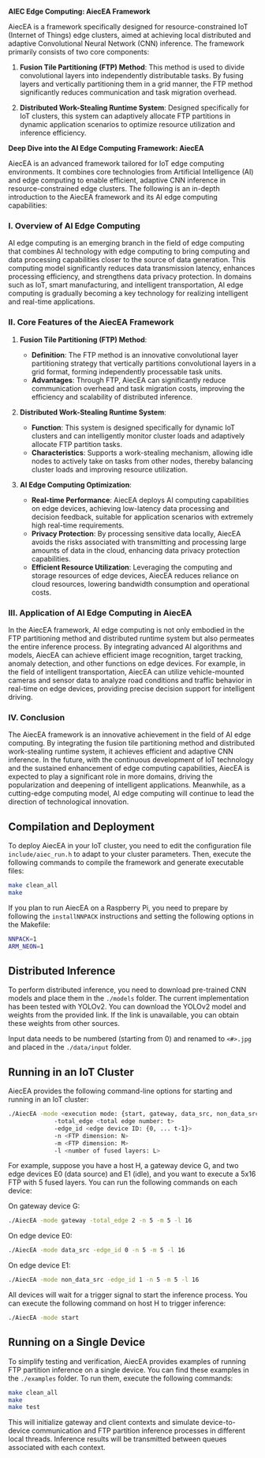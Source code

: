 **AIEC Edge Computing: AiecEA Framework**

AiecEA is a framework specifically designed for resource-constrained IoT (Internet of Things) edge clusters, aimed at achieving local distributed and adaptive Convolutional Neural Network (CNN) inference. The framework primarily consists of two core components:

1. **Fusion Tile Partitioning (FTP) Method**: This method is used to divide convolutional layers into independently distributable tasks. By fusing layers and vertically partitioning them in a grid manner, the FTP method significantly reduces communication and task migration overhead.

2. **Distributed Work-Stealing Runtime System**: Designed specifically for IoT clusters, this system can adaptively allocate FTP partitions in dynamic application scenarios to optimize resource utilization and inference efficiency.

**Deep Dive into the AI Edge Computing Framework: AiecEA**

AiecEA is an advanced framework tailored for IoT edge computing environments. It combines core technologies from Artificial Intelligence (AI) and edge computing to enable efficient, adaptive CNN inference in resource-constrained edge clusters. The following is an in-depth introduction to the AiecEA framework and its AI edge computing capabilities:

### I. Overview of AI Edge Computing

AI edge computing is an emerging branch in the field of edge computing that combines AI technology with edge computing to bring computing and data processing capabilities closer to the source of data generation. This computing model significantly reduces data transmission latency, enhances processing efficiency, and strengthens data privacy protection. In domains such as IoT, smart manufacturing, and intelligent transportation, AI edge computing is gradually becoming a key technology for realizing intelligent and real-time applications.

### II. Core Features of the AiecEA Framework

1. **Fusion Tile Partitioning (FTP) Method**:
   - **Definition**: The FTP method is an innovative convolutional layer partitioning strategy that vertically partitions convolutional layers in a grid format, forming independently processable task units.
   - **Advantages**: Through FTP, AiecEA can significantly reduce communication overhead and task migration costs, improving the efficiency and scalability of distributed inference.

2. **Distributed Work-Stealing Runtime System**:
   - **Function**: This system is designed specifically for dynamic IoT clusters and can intelligently monitor cluster loads and adaptively allocate FTP partition tasks.
   - **Characteristics**: Supports a work-stealing mechanism, allowing idle nodes to actively take on tasks from other nodes, thereby balancing cluster loads and improving resource utilization.

3. **AI Edge Computing Optimization**:
   - **Real-time Performance**: AiecEA deploys AI computing capabilities on edge devices, achieving low-latency data processing and decision feedback, suitable for application scenarios with extremely high real-time requirements.
   - **Privacy Protection**: By processing sensitive data locally, AiecEA avoids the risks associated with transmitting and processing large amounts of data in the cloud, enhancing data privacy protection capabilities.
   - **Efficient Resource Utilization**: Leveraging the computing and storage resources of edge devices, AiecEA reduces reliance on cloud resources, lowering bandwidth consumption and operational costs.

### III. Application of AI Edge Computing in AiecEA

In the AiecEA framework, AI edge computing is not only embodied in the FTP partitioning method and distributed runtime system but also permeates the entire inference process. By integrating advanced AI algorithms and models, AiecEA can achieve efficient image recognition, target tracking, anomaly detection, and other functions on edge devices. For example, in the field of intelligent transportation, AiecEA can utilize vehicle-mounted cameras and sensor data to analyze road conditions and traffic behavior in real-time on edge devices, providing precise decision support for intelligent driving.

### IV. Conclusion

The AiecEA framework is an innovative achievement in the field of AI edge computing. By integrating the fusion tile partitioning method and distributed work-stealing runtime system, it achieves efficient and adaptive CNN inference. In the future, with the continuous development of IoT technology and the sustained enhancement of edge computing capabilities, AiecEA is expected to play a significant role in more domains, driving the popularization and deepening of intelligent applications. Meanwhile, as a cutting-edge computing model, AI edge computing will continue to lead the direction of technological innovation.

## Compilation and Deployment

To deploy AiecEA in your IoT cluster, you need to edit the configuration file `include/aiec_run.h` to adapt to your cluster parameters. Then, execute the following commands to compile the framework and generate executable files:

```bash
make clean_all
make
```

If you plan to run AiecEA on a Raspberry Pi, you need to prepare by following the `installNNPACK` instructions and setting the following options in the Makefile:

```bash
NNPACK=1
ARM_NEON=1
```

## Distributed Inference

To perform distributed inference, you need to download pre-trained CNN models and place them in the `./models` folder. The current implementation has been tested with YOLOv2. You can download the YOLOv2 model and weights from the provided link. If the link is unavailable, you can obtain these weights from other sources.

Input data needs to be numbered (starting from 0) and renamed to `<#>.jpg` and placed in the `./data/input` folder.

## Running in an IoT Cluster

AiecEA provides the following command-line options for starting and running in an IoT cluster:

```bash
./AiecEA -mode <execution mode: {start, gateway, data_src, non_data_src}> 
             -total_edge <total edge number: t> 
             -edge_id <edge device ID: {0, ... t-1}>
             -n <FTP dimension: N> 
             -m <FTP dimension: M> 
             -l <number of fused layers: L>
```

For example, suppose you have a host H, a gateway device G, and two edge devices E0 (data source) and E1 (idle), and you want to execute a 5x16 FTP with 5 fused layers. You can run the following commands on each device:

On gateway device G:

```bash
./AiecEA -mode gateway -total_edge 2 -n 5 -m 5 -l 16
```

On edge device E0:

```bash
./AiecEA -mode data_src -edge_id 0 -n 5 -m 5 -l 16
```

On edge device E1:

```bash
./AiecEA -mode non_data_src -edge_id 1 -n 5 -m 5 -l 16
```

All devices will wait for a trigger signal to start the inference process. You can execute the following command on host H to trigger inference:

```bash
./AiecEA -mode start
```

## Running on a Single Device

To simplify testing and verification, AiecEA provides examples of running FTP partition inference on a single device. You can find these examples in the `./examples` folder. To run them, execute the following commands:

```bash
make clean_all
make
make test
```

This will initialize gateway and client contexts and simulate device-to-device communication and FTP partition inference processes in different local threads. Inference results will be transmitted between queues associated with each context.
